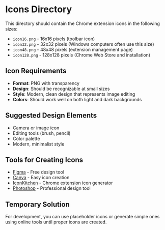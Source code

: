 # Icons Directory

This directory should contain the Chrome extension icons in the following sizes:

- `icon16.png` - 16x16 pixels (toolbar icon)
- `icon32.png` - 32x32 pixels (Windows computers often use this size)
- `icon48.png` - 48x48 pixels (extension management page)
- `icon128.png` - 128x128 pixels (Chrome Web Store and installation)

## Icon Requirements

- **Format**: PNG with transparency
- **Design**: Should be recognizable at small sizes
- **Style**: Modern, clean design that represents image editing
- **Colors**: Should work well on both light and dark backgrounds

## Suggested Design Elements

- Camera or image icon
- Editing tools (brush, pencil)
- Color palette
- Modern, minimalist style

## Tools for Creating Icons

- [Figma](https://figma.com) - Free design tool
- [Canva](https://canva.com) - Easy icon creation
- [IconKitchen](https://icon.kitchen) - Chrome extension icon generator
- [Photoshop](https://adobe.com/photoshop) - Professional design tool

## Temporary Solution

For development, you can use placeholder icons or generate simple ones using online tools until proper icons are created. 